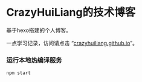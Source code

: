 # CrazyHuiLiang的技术博客

基于hexo搭建的个人博客。

一点学习记录，访问请点击 “[crazyhuiliang.github.io](https://crazyhuiliang.github.io)”。

### 运行本地热编译服务

```
npm start
```





